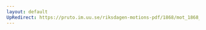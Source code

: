```yaml
---
layout: default
UpRedirect: https://pruto.im.uu.se/riksdagen-motions-pdf/1868/mot_1868__fk__4/mot_1868__fk__4-002.pdf
---
```


